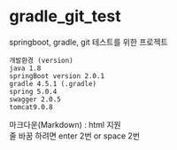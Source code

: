 # gradle_git_test
springboot, gradle, git 테스트를 위한 프로젝트

```
개발환경 (version)
java 1.8  
springBoot version 2.0.1  
gradle 4.5.1 (.gradle)  
spring 5.0.4   
swagger 2.0.5  
tomcat9.0.8  
```

마크다운(Markdown) : html 지원  
줄 바꿈 하려면 enter 2번 or space 2번  